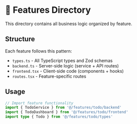 # 🎯 Features Directory

This directory contains all business logic organized by feature.

## Structure
Each feature follows this pattern:
- `types.ts` - All TypeScript types and Zod schemas
- `backend.ts` - Server-side logic (service + API routes)  
- `frontend.tsx` - Client-side code (components + hooks)
- `routes.tsx` - Feature-specific routes

## Usage
```typescript
// Import feature functionality
import { TodoService } from '@/features/todo/backend'
import { TodoDashboard } from '@/features/todo/frontend'
import type { Todo } from '@/features/todo/types'
```

